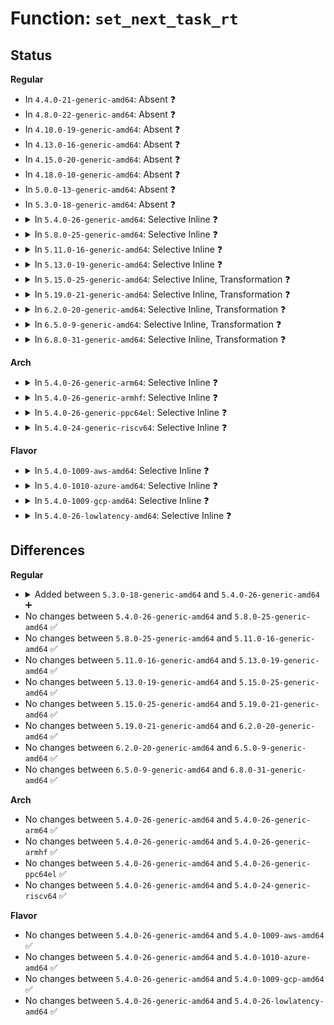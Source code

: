 # Function: <code>set_next_task_rt</code>

## Status
<b>Regular</b>
<ul>
<li>
In <code>4.4.0-21-generic-amd64</code>: Absent ❓
</li>
<li>
In <code>4.8.0-22-generic-amd64</code>: Absent ❓
</li>
<li>
In <code>4.10.0-19-generic-amd64</code>: Absent ❓
</li>
<li>
In <code>4.13.0-16-generic-amd64</code>: Absent ❓
</li>
<li>
In <code>4.15.0-20-generic-amd64</code>: Absent ❓
</li>
<li>
In <code>4.18.0-10-generic-amd64</code>: Absent ❓
</li>
<li>
In <code>5.0.0-13-generic-amd64</code>: Absent ❓
</li>
<li>
In <code>5.3.0-18-generic-amd64</code>: Absent ❓
</li>
<li>
<details>
<summary>In <code>5.4.0-26-generic-amd64</code>: Selective Inline ❓</summary>

```c
void set_next_task_rt(struct rq * rq, struct task_struct * p, bool first)
```

```json
{
  "name": "set_next_task_rt",
  "collision_type": "Unique Static",
  "inline_type": "Selective",
  "funcs": [
    {
      "addr": 18446744071579820428,
      "name": "set_next_task_rt",
      "external": false,
      "loc": "kernel/sched/rt.c:1518",
      "file": "kernel/sched/rt.c",
      "inline": "declared, inlined",
      "caller_inline": [
        "kernel/sched/rt.c:pick_next_task_rt",
        "kernel/sched/rt.c:pick_next_task_rt"
      ],
      "caller_func": []
    }
  ],
  "symbols": [
    {
      "addr": 18446744071579820768,
      "name": "set_next_task_rt",
      "section": ".text",
      "bind": "STB_LOCAL",
      "size": 325
    }
  ]
}
```
</details>
</li>
<li>
<details>
<summary>In <code>5.8.0-25-generic-amd64</code>: Selective Inline ❓</summary>

```c
void set_next_task_rt(struct rq * rq, struct task_struct * p, bool first)
```

```json
{
  "name": "set_next_task_rt",
  "collision_type": "Unique Static",
  "inline_type": "Selective",
  "funcs": [
    {
      "addr": 18446744071579859788,
      "name": "set_next_task_rt",
      "external": false,
      "loc": "kernel/sched/rt.c:1575",
      "file": "kernel/sched/rt.c",
      "inline": "declared, inlined",
      "caller_inline": [
        "kernel/sched/rt.c:pick_next_task_rt",
        "kernel/sched/rt.c:pick_next_task_rt"
      ],
      "caller_func": []
    }
  ],
  "symbols": [
    {
      "addr": 18446744071579859136,
      "name": "set_next_task_rt",
      "section": ".text",
      "bind": "STB_LOCAL",
      "size": 325
    }
  ]
}
```
</details>
</li>
<li>
<details>
<summary>In <code>5.11.0-16-generic-amd64</code>: Selective Inline ❓</summary>

```c
void set_next_task_rt(struct rq * rq, struct task_struct * p, bool first)
```

```json
{
  "name": "set_next_task_rt",
  "collision_type": "Unique Static",
  "inline_type": "Selective",
  "funcs": [
    {
      "addr": 18446744071579852108,
      "name": "set_next_task_rt",
      "external": false,
      "loc": "kernel/sched/rt.c:1577",
      "file": "kernel/sched/rt.c",
      "inline": "declared, inlined",
      "caller_inline": [
        "kernel/sched/rt.c:pick_next_task_rt",
        "kernel/sched/rt.c:pick_next_task_rt"
      ],
      "caller_func": []
    }
  ],
  "symbols": [
    {
      "addr": 18446744071579851408,
      "name": "set_next_task_rt",
      "section": ".text",
      "bind": "STB_LOCAL",
      "size": 345
    }
  ]
}
```
</details>
</li>
<li>
<details>
<summary>In <code>5.13.0-19-generic-amd64</code>: Selective Inline ❓</summary>

```c
void set_next_task_rt(struct rq * rq, struct task_struct * p, bool first)
```

```json
{
  "name": "set_next_task_rt",
  "collision_type": "Unique Static",
  "inline_type": "Selective",
  "funcs": [
    {
      "addr": 18446744071579861164,
      "name": "set_next_task_rt",
      "external": false,
      "loc": "kernel/sched/rt.c:1577",
      "file": "kernel/sched/rt.c",
      "inline": "declared, inlined",
      "caller_inline": [
        "kernel/sched/rt.c:pick_next_task_rt",
        "kernel/sched/rt.c:pick_next_task_rt"
      ],
      "caller_func": []
    }
  ],
  "symbols": [
    {
      "addr": 18446744071579860464,
      "name": "set_next_task_rt",
      "section": ".text",
      "bind": "STB_LOCAL",
      "size": 345
    }
  ]
}
```
</details>
</li>
<li>
<details>
<summary>In <code>5.15.0-25-generic-amd64</code>: Selective Inline, Transformation ❓</summary>

```c
void set_next_task_rt(struct rq * rq, struct task_struct * p, bool first)
```

```json
{
  "name": "set_next_task_rt",
  "collision_type": "Unique Static",
  "inline_type": "Selective",
  "funcs": [
    {
      "addr": 18446744071579973393,
      "name": "set_next_task_rt",
      "external": false,
      "loc": "kernel/sched/rt.c:1592",
      "file": "kernel/sched/rt.c",
      "inline": "declared, inlined",
      "caller_inline": [
        "kernel/sched/rt.c:pick_next_task_rt",
        "kernel/sched/rt.c:pick_next_task_rt"
      ],
      "caller_func": []
    }
  ],
  "symbols": [
    {
      "addr": 18446744071579972544,
      "name": "set_next_task_rt",
      "section": ".text",
      "bind": "STB_LOCAL",
      "size": 417
    },
    {
      "addr": 18446744071592110152,
      "name": "set_next_task_rt.cold",
      "section": ".text",
      "bind": "STB_LOCAL",
      "size": 42
    }
  ]
}
```
</details>
</li>
<li>
<details>
<summary>In <code>5.19.0-21-generic-amd64</code>: Selective Inline, Transformation ❓</summary>

```c
void set_next_task_rt(struct rq * rq, struct task_struct * p, bool first)
```

```json
{
  "name": "set_next_task_rt",
  "collision_type": "Unique Static",
  "inline_type": "Selective",
  "funcs": [
    {
      "addr": 18446744071580124241,
      "name": "set_next_task_rt",
      "external": false,
      "loc": "kernel/sched/rt.c:1747",
      "file": "kernel/sched/build_policy.c",
      "inline": "declared, inlined",
      "caller_inline": [
        "kernel/sched/build_policy.c:pick_next_task_rt",
        "kernel/sched/build_policy.c:pick_next_task_rt"
      ],
      "caller_func": []
    }
  ],
  "symbols": [
    {
      "addr": 18446744071580123264,
      "name": "set_next_task_rt",
      "section": ".text",
      "bind": "STB_LOCAL",
      "size": 484
    },
    {
      "addr": 18446744071593879476,
      "name": "set_next_task_rt.cold",
      "section": ".text",
      "bind": "STB_LOCAL",
      "size": 42
    }
  ]
}
```
</details>
</li>
<li>
<details>
<summary>In <code>6.2.0-20-generic-amd64</code>: Selective Inline, Transformation ❓</summary>

```c
void set_next_task_rt(struct rq * rq, struct task_struct * p, bool first)
```

```json
{
  "name": "set_next_task_rt",
  "collision_type": "Unique Static",
  "inline_type": "Selective",
  "funcs": [
    {
      "addr": 18446744071580297976,
      "name": "set_next_task_rt",
      "external": false,
      "loc": "kernel/sched/rt.c:1743",
      "file": "kernel/sched/build_policy.c",
      "inline": "declared, inlined",
      "caller_inline": [
        "kernel/sched/build_policy.c:pick_next_task_rt",
        "kernel/sched/build_policy.c:pick_next_task_rt"
      ],
      "caller_func": []
    }
  ],
  "symbols": [
    {
      "addr": 18446744071580297040,
      "name": "set_next_task_rt",
      "section": ".text",
      "bind": "STB_LOCAL",
      "size": 484
    },
    {
      "addr": 18446744071595981268,
      "name": "set_next_task_rt.cold",
      "section": ".text",
      "bind": "STB_LOCAL",
      "size": 42
    }
  ]
}
```
</details>
</li>
<li>
<details>
<summary>In <code>6.5.0-9-generic-amd64</code>: Selective Inline, Transformation ❓</summary>

```c
void set_next_task_rt(struct rq * rq, struct task_struct * p, bool first)
```

```json
{
  "name": "set_next_task_rt",
  "collision_type": "Unique Static",
  "inline_type": "Selective",
  "funcs": [
    {
      "addr": 18446744071580365432,
      "name": "set_next_task_rt",
      "external": false,
      "loc": "kernel/sched/rt.c:1743",
      "file": "kernel/sched/build_policy.c",
      "inline": "declared, inlined",
      "caller_inline": [
        "kernel/sched/build_policy.c:pick_next_task_rt",
        "kernel/sched/build_policy.c:pick_next_task_rt"
      ],
      "caller_func": []
    }
  ],
  "symbols": [
    {
      "addr": 18446744071580364496,
      "name": "set_next_task_rt",
      "section": ".text",
      "bind": "STB_LOCAL",
      "size": 484
    },
    {
      "addr": 18446744071596499450,
      "name": "set_next_task_rt.cold",
      "section": ".text",
      "bind": "STB_LOCAL",
      "size": 42
    }
  ]
}
```
</details>
</li>
<li>
<details>
<summary>In <code>6.8.0-31-generic-amd64</code>: Selective Inline, Transformation ❓</summary>

```c
void set_next_task_rt(struct rq * rq, struct task_struct * p, bool first)
```

```json
{
  "name": "set_next_task_rt",
  "collision_type": "Unique Static",
  "inline_type": "Selective",
  "funcs": [
    {
      "addr": 18446744071580420952,
      "name": "set_next_task_rt",
      "external": false,
      "loc": "kernel/sched/rt.c:1688",
      "file": "kernel/sched/build_policy.c",
      "inline": "declared, inlined",
      "caller_inline": [
        "kernel/sched/build_policy.c:pick_next_task_rt",
        "kernel/sched/build_policy.c:pick_next_task_rt"
      ],
      "caller_func": []
    }
  ],
  "symbols": [
    {
      "addr": 18446744071580420064,
      "name": "set_next_task_rt",
      "section": ".text",
      "bind": "STB_LOCAL",
      "size": 568
    },
    {
      "addr": 18446744071597396888,
      "name": "set_next_task_rt.cold",
      "section": ".text",
      "bind": "STB_LOCAL",
      "size": 42
    }
  ]
}
```
</details>
</li>
</ul>
<b>Arch</b>
<ul>
<li>
<details>
<summary>In <code>5.4.0-26-generic-arm64</code>: Selective Inline ❓</summary>

```c
void set_next_task_rt(struct rq * rq, struct task_struct * p, bool first)
```

```json
{
  "name": "set_next_task_rt",
  "collision_type": "Unique Static",
  "inline_type": "Selective",
  "funcs": [
    {
      "addr": 18446603336491003456,
      "name": "set_next_task_rt",
      "external": false,
      "loc": "kernel/sched/rt.c:1518",
      "file": "kernel/sched/rt.c",
      "inline": "declared, inlined",
      "caller_inline": [
        "kernel/sched/rt.c:pick_next_task_rt",
        "kernel/sched/rt.c:pick_next_task_rt"
      ],
      "caller_func": []
    }
  ],
  "symbols": [
    {
      "addr": 18446603336491004456,
      "name": "set_next_task_rt",
      "section": ".text",
      "bind": "STB_LOCAL",
      "size": 336
    }
  ]
}
```
</details>
</li>
<li>
<details>
<summary>In <code>5.4.0-26-generic-armhf</code>: Selective Inline ❓</summary>

```c
void set_next_task_rt(struct rq * rq, struct task_struct * p, bool first)
```

```json
{
  "name": "set_next_task_rt",
  "collision_type": "Unique Static",
  "inline_type": "Selective",
  "funcs": [
    {
      "addr": 3225014972,
      "name": "set_next_task_rt",
      "external": false,
      "loc": "kernel/sched/rt.c:1518",
      "file": "kernel/sched/rt.c",
      "inline": "declared, inlined",
      "caller_inline": [
        "kernel/sched/rt.c:pick_next_task_rt",
        "kernel/sched/rt.c:pick_next_task_rt"
      ],
      "caller_func": []
    }
  ],
  "symbols": [
    {
      "addr": 3225015420,
      "name": "set_next_task_rt",
      "section": ".text",
      "bind": "STB_LOCAL",
      "size": 368
    }
  ]
}
```
</details>
</li>
<li>
<details>
<summary>In <code>5.4.0-26-generic-ppc64el</code>: Selective Inline ❓</summary>

```c
void set_next_task_rt(struct rq * rq, struct task_struct * p, bool first)
```

```json
{
  "name": "set_next_task_rt",
  "collision_type": "Unique Static",
  "inline_type": "Selective",
  "funcs": [
    {
      "addr": 13835058055283880552,
      "name": "set_next_task_rt",
      "external": false,
      "loc": "kernel/sched/rt.c:1518",
      "file": "kernel/sched/rt.c",
      "inline": "declared, inlined",
      "caller_inline": [
        "kernel/sched/rt.c:pick_next_task_rt",
        "kernel/sched/rt.c:pick_next_task_rt"
      ],
      "caller_func": []
    }
  ],
  "symbols": [
    {
      "addr": 13835058055283880992,
      "name": "set_next_task_rt",
      "section": ".text",
      "bind": "STB_LOCAL",
      "size": 420
    }
  ]
}
```
</details>
</li>
<li>
<details>
<summary>In <code>5.4.0-24-generic-riscv64</code>: Selective Inline ❓</summary>

```c
void set_next_task_rt(struct rq * rq, struct task_struct * p, bool first)
```

```json
{
  "name": "set_next_task_rt",
  "collision_type": "Unique Static",
  "inline_type": "Selective",
  "funcs": [
    {
      "addr": 18446743936271613204,
      "name": "set_next_task_rt",
      "external": false,
      "loc": "kernel/sched/rt.c:1518",
      "file": "kernel/sched/rt.c",
      "inline": "declared, inlined",
      "caller_inline": [
        "kernel/sched/rt.c:pick_next_task_rt",
        "kernel/sched/rt.c:pick_next_task_rt"
      ],
      "caller_func": []
    }
  ],
  "symbols": [
    {
      "addr": 18446743936271613598,
      "name": "set_next_task_rt",
      "section": ".text",
      "bind": "STB_LOCAL",
      "size": 324
    }
  ]
}
```
</details>
</li>
</ul>
<b>Flavor</b>
<ul>
<li>
<details>
<summary>In <code>5.4.0-1009-aws-amd64</code>: Selective Inline ❓</summary>

```c
void set_next_task_rt(struct rq * rq, struct task_struct * p, bool first)
```

```json
{
  "name": "set_next_task_rt",
  "collision_type": "Unique Static",
  "inline_type": "Selective",
  "funcs": [
    {
      "addr": 18446744071579795077,
      "name": "set_next_task_rt",
      "external": false,
      "loc": "kernel/sched/rt.c:1518",
      "file": "kernel/sched/rt.c",
      "inline": "declared, inlined",
      "caller_inline": [
        "kernel/sched/rt.c:pick_next_task_rt",
        "kernel/sched/rt.c:pick_next_task_rt"
      ],
      "caller_func": []
    }
  ],
  "symbols": [
    {
      "addr": 18446744071579795408,
      "name": "set_next_task_rt",
      "section": ".text",
      "bind": "STB_LOCAL",
      "size": 325
    }
  ]
}
```
</details>
</li>
<li>
<details>
<summary>In <code>5.4.0-1010-azure-amd64</code>: Selective Inline ❓</summary>

```c
void set_next_task_rt(struct rq * rq, struct task_struct * p, bool first)
```

```json
{
  "name": "set_next_task_rt",
  "collision_type": "Unique Static",
  "inline_type": "Selective",
  "funcs": [
    {
      "addr": 18446744071579727068,
      "name": "set_next_task_rt",
      "external": false,
      "loc": "kernel/sched/rt.c:1518",
      "file": "kernel/sched/rt.c",
      "inline": "declared, inlined",
      "caller_inline": [
        "kernel/sched/rt.c:pick_next_task_rt",
        "kernel/sched/rt.c:pick_next_task_rt"
      ],
      "caller_func": []
    }
  ],
  "symbols": [
    {
      "addr": 18446744071579727760,
      "name": "set_next_task_rt",
      "section": ".text",
      "bind": "STB_LOCAL",
      "size": 325
    }
  ]
}
```
</details>
</li>
<li>
<details>
<summary>In <code>5.4.0-1009-gcp-amd64</code>: Selective Inline ❓</summary>

```c
void set_next_task_rt(struct rq * rq, struct task_struct * p, bool first)
```

```json
{
  "name": "set_next_task_rt",
  "collision_type": "Unique Static",
  "inline_type": "Selective",
  "funcs": [
    {
      "addr": 18446744071579780796,
      "name": "set_next_task_rt",
      "external": false,
      "loc": "kernel/sched/rt.c:1518",
      "file": "kernel/sched/rt.c",
      "inline": "declared, inlined",
      "caller_inline": [
        "kernel/sched/rt.c:pick_next_task_rt",
        "kernel/sched/rt.c:pick_next_task_rt"
      ],
      "caller_func": []
    }
  ],
  "symbols": [
    {
      "addr": 18446744071579781136,
      "name": "set_next_task_rt",
      "section": ".text",
      "bind": "STB_LOCAL",
      "size": 325
    }
  ]
}
```
</details>
</li>
<li>
<details>
<summary>In <code>5.4.0-26-lowlatency-amd64</code>: Selective Inline ❓</summary>

```c
void set_next_task_rt(struct rq * rq, struct task_struct * p, bool first)
```

```json
{
  "name": "set_next_task_rt",
  "collision_type": "Unique Static",
  "inline_type": "Selective",
  "funcs": [
    {
      "addr": 18446744071579831109,
      "name": "set_next_task_rt",
      "external": false,
      "loc": "kernel/sched/rt.c:1518",
      "file": "kernel/sched/rt.c",
      "inline": "declared, inlined",
      "caller_inline": [
        "kernel/sched/rt.c:pick_next_task_rt",
        "kernel/sched/rt.c:pick_next_task_rt"
      ],
      "caller_func": []
    }
  ],
  "symbols": [
    {
      "addr": 18446744071579831440,
      "name": "set_next_task_rt",
      "section": ".text",
      "bind": "STB_LOCAL",
      "size": 325
    }
  ]
}
```
</details>
</li>
</ul>

## Differences
<b>Regular</b>
<ul>
<li>
<details>
<summary>Added between <code>5.3.0-18-generic-amd64</code> and <code>5.4.0-26-generic-amd64</code> ➕</summary>

```c
void set_next_task_rt(struct rq * rq, struct task_struct * p, bool first)
```
</details>
</li>
<li>
No changes between <code>5.4.0-26-generic-amd64</code> and <code>5.8.0-25-generic-amd64</code> ✅
</li>
<li>
No changes between <code>5.8.0-25-generic-amd64</code> and <code>5.11.0-16-generic-amd64</code> ✅
</li>
<li>
No changes between <code>5.11.0-16-generic-amd64</code> and <code>5.13.0-19-generic-amd64</code> ✅
</li>
<li>
No changes between <code>5.13.0-19-generic-amd64</code> and <code>5.15.0-25-generic-amd64</code> ✅
</li>
<li>
No changes between <code>5.15.0-25-generic-amd64</code> and <code>5.19.0-21-generic-amd64</code> ✅
</li>
<li>
No changes between <code>5.19.0-21-generic-amd64</code> and <code>6.2.0-20-generic-amd64</code> ✅
</li>
<li>
No changes between <code>6.2.0-20-generic-amd64</code> and <code>6.5.0-9-generic-amd64</code> ✅
</li>
<li>
No changes between <code>6.5.0-9-generic-amd64</code> and <code>6.8.0-31-generic-amd64</code> ✅
</li>
</ul>
<b>Arch</b>
<ul>
<li>
No changes between <code>5.4.0-26-generic-amd64</code> and <code>5.4.0-26-generic-arm64</code> ✅
</li>
<li>
No changes between <code>5.4.0-26-generic-amd64</code> and <code>5.4.0-26-generic-armhf</code> ✅
</li>
<li>
No changes between <code>5.4.0-26-generic-amd64</code> and <code>5.4.0-26-generic-ppc64el</code> ✅
</li>
<li>
No changes between <code>5.4.0-26-generic-amd64</code> and <code>5.4.0-24-generic-riscv64</code> ✅
</li>
</ul>
<b>Flavor</b>
<ul>
<li>
No changes between <code>5.4.0-26-generic-amd64</code> and <code>5.4.0-1009-aws-amd64</code> ✅
</li>
<li>
No changes between <code>5.4.0-26-generic-amd64</code> and <code>5.4.0-1010-azure-amd64</code> ✅
</li>
<li>
No changes between <code>5.4.0-26-generic-amd64</code> and <code>5.4.0-1009-gcp-amd64</code> ✅
</li>
<li>
No changes between <code>5.4.0-26-generic-amd64</code> and <code>5.4.0-26-lowlatency-amd64</code> ✅
</li>
</ul>
